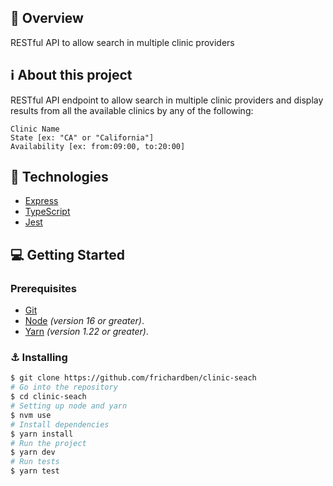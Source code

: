 ## :rocket: Overview

RESTful API to allow  search in multiple clinic providers 

## ℹ️ About this project

RESTful API endpoint to allow search in multiple clinic providers and display results from all the available clinics by any of the following:

    Clinic Name
    State [ex: "CA" or "California"]
    Availability [ex: from:09:00, to:20:00]
    
## 📝 Technologies

- [Express](https://expressjs.com/)
- [TypeScript](https://www.typescriptlang.org/)
- [Jest](https://jestjs.io/)

## :computer: Getting Started

### Prerequisites

- [Git](https://git-scm.com/downloads)
- [Node](https://nodejs.org/en/download/) _(version 16 or greater)_.
- [Yarn](https://classic.yarnpkg.com/lang/en/docs/install/#debian-stable) _(version 1.22 or greater)_.



### :anchor: Installing

```bash
$ git clone https://github.com/frichardben/clinic-seach
# Go into the repository
$ cd clinic-seach
# Setting up node and yarn
$ nvm use
# Install dependencies
$ yarn install
# Run the project
$ yarn dev
# Run tests
$ yarn test
```
